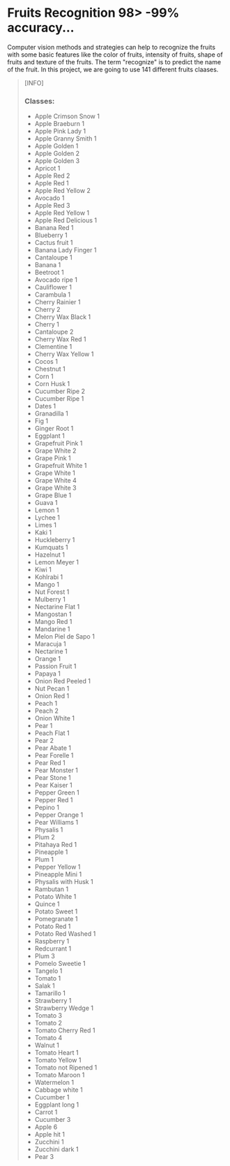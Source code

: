 # Fruits Recognition 98> -99% accuracy...
Computer vision methods and strategies can help to recognize the fruits with some basic features like the color of fruits, intensity of fruits, shape of fruits and texture of the fruits. The term "recognize" is to predict the name of the fruit. In this project, we are going to use 141 different fruits claases.

> [INFO]
> ### Classes:
> - Apple Crimson Snow 1
> - Apple Braeburn 1
> - Apple Pink Lady 1
> - Apple Granny Smith 1
> - Apple Golden 1
> - Apple Golden 2
> - Apple Golden 3
> - Apricot 1
> - Apple Red 2
> - Apple Red 1
> - Apple Red Yellow 2
> - Avocado 1
> - Apple Red 3
> - Apple Red Yellow 1
> - Apple Red Delicious 1
> - Banana Red 1
> - Blueberry 1
> - Cactus fruit 1
> - Banana Lady Finger 1
> - Cantaloupe 1
> - Banana 1
> - Beetroot 1
> - Avocado ripe 1
> - Cauliflower 1
> - Carambula 1
> - Cherry Rainier 1
> - Cherry 2
> - Cherry Wax Black 1
> - Cherry 1
> - Cantaloupe 2
> - Cherry Wax Red 1
> - Clementine 1
> - Cherry Wax Yellow 1
> - Cocos 1
> - Chestnut 1
> - Corn 1
> - Corn Husk 1
> - Cucumber Ripe 2
> - Cucumber Ripe 1
> - Dates 1
> - Granadilla 1
> - Fig 1
> - Ginger Root 1
> - Eggplant 1
> - Grapefruit Pink 1
> - Grape White 2
> - Grape Pink 1
> - Grapefruit White 1
> - Grape White 1
> - Grape White 4
> - Grape White 3
> - Grape Blue 1
> - Guava 1
> - Lemon 1
> - Lychee 1
> - Limes 1
> - Kaki 1
> - Huckleberry 1
> - Kumquats 1
> - Hazelnut 1
> - Lemon Meyer 1
> - Kiwi 1
> - Kohlrabi 1
> - Mango 1
> - Nut Forest 1
> - Mulberry 1
> - Nectarine Flat 1
> - Mangostan 1
> - Mango Red 1
> - Mandarine 1
> - Melon Piel de Sapo 1
> - Maracuja 1
> - Nectarine 1
> - Orange 1
> - Passion Fruit 1
> - Papaya 1
> - Onion Red Peeled 1
> - Nut Pecan 1
> - Onion Red 1
> - Peach 1
> - Peach 2
> - Onion White 1
> - Pear 1
> - Peach Flat 1
> - Pear 2
> - Pear Abate 1
> - Pear Forelle 1
> - Pear Red 1
> - Pear Monster 1
> - Pear Stone 1
> - Pear Kaiser 1
> - Pepper Green 1
> - Pepper Red 1
> - Pepino 1
> - Pepper Orange 1
> - Pear Williams 1
> - Physalis 1
> - Plum 2
> - Pitahaya Red 1
> - Pineapple 1
> - Plum 1
> - Pepper Yellow 1
> - Pineapple Mini 1
> - Physalis with Husk 1
> - Rambutan 1
> - Potato White 1
> - Quince 1
> - Potato Sweet 1
> - Pomegranate 1
> - Potato Red 1
> - Potato Red Washed 1
> - Raspberry 1
> - Redcurrant 1
> - Plum 3
> - Pomelo Sweetie 1
> - Tangelo 1
> - Tomato 1
> - Salak 1
> - Tamarillo 1
> - Strawberry 1
> - Strawberry Wedge 1
> - Tomato 3
> - Tomato 2
> - Tomato Cherry Red 1
> - Tomato 4
> - Walnut 1
> - Tomato Heart 1
> - Tomato Yellow 1
> - Tomato not Ripened 1
> - Tomato Maroon 1
> - Watermelon 1
> - Cabbage white 1
> - Cucumber 1
> - Eggplant long 1
> - Carrot 1
> - Cucumber 3
> - Apple 6
> - Apple hit 1
> - Zucchini 1
> - Zucchini dark 1
> - Pear 3
